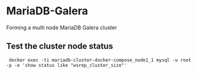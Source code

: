 # MariaDB-Galera
Forming a multi node MariaDB Galera cluster

## Test the cluster node status
```
 docker exec -ti mariadb-cluster-docker-compose_node1_1 mysql -u root -p -e 'show status like "wsrep_cluster_size"'
 ```
